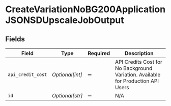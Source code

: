 # CreateVariationNoBG200ApplicationJSONSDUpscaleJobOutput


## Fields

| Field                                                                            | Type                                                                             | Required                                                                         | Description                                                                      |
| -------------------------------------------------------------------------------- | -------------------------------------------------------------------------------- | -------------------------------------------------------------------------------- | -------------------------------------------------------------------------------- |
| `api_credit_cost`                                                                | *Optional[int]*                                                                  | :heavy_minus_sign:                                                               | API Credits Cost for No Background Variation. Available for Production API Users |
| `id`                                                                             | *Optional[str]*                                                                  | :heavy_minus_sign:                                                               | N/A                                                                              |